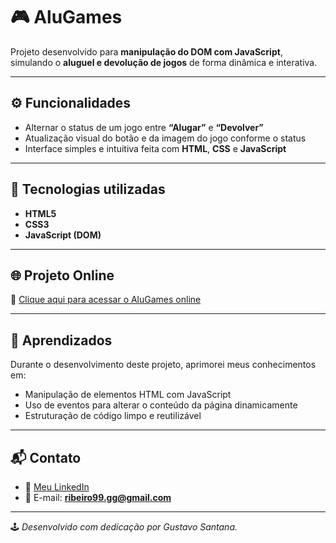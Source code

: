 # 🎮 AluGames

Projeto desenvolvido para **manipulação do DOM com JavaScript**, simulando o **aluguel e devolução de jogos** de forma dinâmica e interativa.

---

## ⚙️ Funcionalidades

- Alternar o status de um jogo entre **“Alugar”** e **“Devolver”**  
- Atualização visual do botão e da imagem do jogo conforme o status  
- Interface simples e intuitiva feita com **HTML**, **CSS** e **JavaScript**

---

## 🚀 Tecnologias utilizadas

- **HTML5**  
- **CSS3**  
- **JavaScript (DOM)**

---

## 🌐 Projeto Online

🔗 [Clique aqui para acessar o AluGames online](https://gsantana03.github.io/AluGames/)

---

## 🧠 Aprendizados

Durante o desenvolvimento deste projeto, aprimorei meus conhecimentos em:
- Manipulação de elementos HTML com JavaScript  
- Uso de eventos para alterar o conteúdo da página dinamicamente  
- Estruturação de código limpo e reutilizável  

---

## 📬 Contato

- 💼 [Meu LinkedIn](https://www.linkedin.com/in/gustavo-santana-03)  
- 📧 E-mail: **ribeiro99.gg@gmail.com**

---

🕹️ *Desenvolvido com dedicação por Gustavo Santana.*

